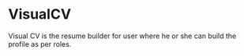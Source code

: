 # VisualCV
Visual CV is the resume builder for user where he or she can build the profile as per roles.
